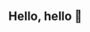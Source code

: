 ## Hello, hello 👋

<!--

**Here are some ideas to get you started:**

🙋‍♀️Miaoge E-Commerce Co., Ltd. was established on 2023/05/11. The company is mainly engaged in software development
